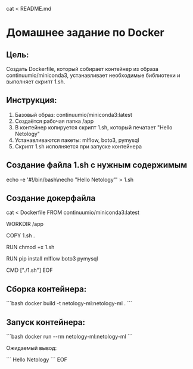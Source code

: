 cat <<EOF > README.md
# Домашнее задание по Docker

## Цель:
Создать Dockerfile, который собирает контейнер из образа continuumio/miniconda3, устанавливает необходимые библиотеки и выполняет скрипт 1.sh.

## Инструкция:

1. Базовый образ: continuumio/miniconda3:latest
2. Создаётся рабочая папка /app
3. В контейнер копируется скрипт 1.sh, который печатает "Hello Netology"
4. Устанавливаются пакеты: mlflow, boto3, pymysql
5. Скрипт 1.sh исполняется при запуске контейнера

## Создание файла 1.sh с нужным содержимым 
echo -e '#!/bin/bash\necho "Hello Netology"' > 1.sh

## Создание докерфайла

cat <<EOF > Dockerfile
FROM continuumio/miniconda3:latest

WORKDIR /app

COPY 1.sh .

RUN chmod +x 1.sh

RUN pip install mlflow boto3 pymysql

CMD ["./1.sh"]
EOF

## Сборка контейнера:

\`\`\`bash
docker build -t netology-ml:netology-ml .
\`\`\`

## Запуск контейнера:

\`\`\`bash
docker run --rm netology-ml:netology-ml
\`\`\`

Ожидаемый вывод:

\`\`\`
Hello Netology
\`\`\`
EOF
